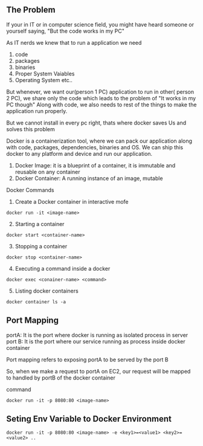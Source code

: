 ## The Problem

If your in IT or in computer science field, you might have heard someone or yourself saying, "But the code works in my PC"

As IT nerds we knew that to run a application we need

1. code
2. packages
3. binaries
4. Proper System Vaiables
5. Operating System etc..

But whenever, we want our(person 1 PC) application to run in other( person 2 PC), we share only the code which leads to the problem of "It works in my PC though"
Along with code, we also needs to rest of the things to make the application run properly.

But we cannot install in every pc right, thats where docker saves Us and solves this problem

Docker is a containerization tool, where we can pack our application along with code, packages, dependencies, binaries and OS. We can ship this docker to any platform and device and run our application.


1. Docker Image: it is a blueprint of a container, it is immutable and reusable on any container
2. Docker Container: A running instance of an image, mutable

Docker Commands

1. Create a Docker container in interactive mofe
```
docker run -it <image-name>
```

2. Starting a container
```
docker start <container-name>
```

3. Stopping a container
```
docker stop <container-name>
```

4. Executing a command inside a docker
```
docker exec <conainer-name> <command>
```

5. Listing docker containers
```
docker container ls -a
```

## Port Mapping

portA: It is the port where docker is running as isolated process in server
port B: It is the port where our service running as process inside docker container

Port mapping refers to exposing portA to be served by the port B

So, when we make a request to portA on EC2, our request will be mapped to handled by portB of the docker container

command 
```
docker run -it -p 8080:80 <image-name>
```

## Seting Env Variable to Docker Environment
```
docker run -it -p 8080:80 <image-name> -e <key1>=<value1> <key2>=<value2> ..
```




